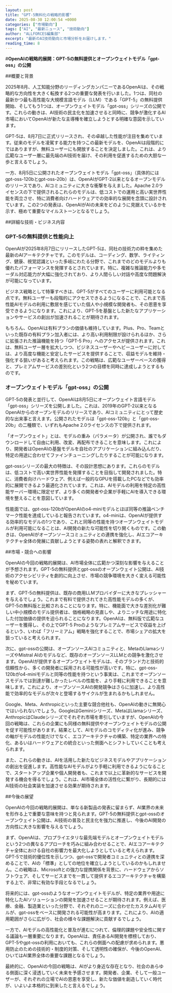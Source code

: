 ```yaml
---
layout: post
title: "GPT-5無料化の戦略的影響"
date: 2025-08-30 12:00:54 +0000
categories: ["市場動向"]
tags: ["AI", "最新ニュース", "技術動向"]
author: "ALLFORCES編集部"
excerpt: "最新のAI技術動向と市場分析をお届けします。"
reading_time: 8
---
```

#**OpenAIの戦略的展開：GPT-5の無料提供とオープンウェイトモデル「gpt-oss」の公開**

##概要と背景

2025年8月、人工知能分野のリーディングカンパニーであるOpenAIは、その戦略的な方向性を大きく転換する2つの重要な発表を行いました。1つは、同社の最新かつ最も高性能な大規模言語モデル（LLM）である「GPT-5」の無料提供開始、そしてもう1つは、オープンウェイトモデル「gpt-oss」シリーズの公開です。これらの動きは、AI技術の民主化を加速させると同時に、競争が激化するAI市場においてOpenAIが新たな主導権を確立しようとする明確な意図を示しています。

GPT-5は、8月7日に正式リリースされ、その卓越した性能が注目を集めています。従来のモデルを凌駕する能力を持つこの最新モデルを、OpenAIは段階的にではありますが、無料ユーザーにも開放することを決定しました。これは、より広範なユーザー層に最先端のAI技術を届け、その利用を促進するための大胆な一歩と言えるでしょう。

一方、8月5日に公開されたオープンウェイトモデル「gpt-oss」（具体的にはgpt-oss-120bとgpt-oss-20b）は、OpenAIがGPT-2以来となるオープンモデルのリリースであり、AIコミュニティに大きな衝撃を与えました。Apache 2.0ライセンスの下で提供されるこれらのモデルは、低コストでの運用と高い実世界性能を両立させ、特に消費者向けハードウェアでの効率的な展開を念頭に設計されています。この2つの発表は、OpenAIがAIの未来をどのように見据えているかを示す、極めて重要なマイルストーンとなるでしょう。

##詳細な技術・ビジネス内容

### GPT-5の無料提供と性能向上

OpenAIが2025年8月7日にリリースしたGPT-5は、同社の技術力の粋を集めた最新のAIアーキテクチャです。このモデルは、コーディング、数学、ライティング、健康、視覚認識といった多岐にわたる分野で、これまでのどのモデルよりも優れたパフォーマンスを発揮するとされています。特に、複雑な推論能力や多モーダル対応能力が大幅に強化されており、より人間らしい対話や高度な問題解決が可能になっています。

ビジネス戦略として特筆すべきは、GPT-5がすべてのユーザーに利用可能となる点です。無料ユーザーも段階的にアクセスできるようになることで、これまで高性能AIモデルの利用に敷居を感じていた個人や小規模な開発者も、その恩恵を享受できるようになります。これにより、GPT-5を基盤とした新たなアプリケーションやサービスの創出が加速されることが期待されます。

もちろん、OpenAIは有料プランの価値も維持しています。Plus、Pro、Teamといった既存の有料プラン加入者には、より高い利用制限が設けられるほか、さらに拡張された推論機能を持つ「GPT-5 Pro」へのアクセスが提供されます。これは、無料ユーザー層を拡大しつつ、ビジネスユーザーやヘビーユーザーに対しては、より高度な機能と安定したサービスを提供することで、収益モデルを維持・強化する狙いがあると考えられます。この戦略は、広範なユーザーベースの獲得と、プレミアムサービスの差別化という2つの目標を同時に達成しようとするものです。

### オープンウェイトモデル「gpt-oss」の公開

GPT-5の発表と並行して、OpenAIは8月5日にオープンウェイト言語モデル「gpt-oss」シリーズを公開しました。これは、2019年のGPT-2以来となるOpenAIからのオープンモデルのリリースであり、AIコミュニティにとって歴史的な出来事と言えます。公開されたモデルは「gpt-oss-120b」と「gpt-oss-20b」の二種類で、いずれもApache 2.0ライセンスの下で提供されます。

「オープンウェイト」とは、モデルの重み（パラメータ）が公開され、誰でもダウンロードして自由に利用、改変、再配布できることを意味します。これにより、開発者はOpenAIの基盤モデルを自社のアプリケーションに組み込んだり、特定の用途に合わせてファインチューニングしたりすることが可能になります。

gpt-ossシリーズの最大の特徴は、その設計思想にあります。これらのモデルは、低コストで高い実世界性能を発揮することを目指して開発されました。特に、消費者向けハードウェア、例えば一般的なGPUを搭載したPCなどでも効率的に展開できるよう最適化されています。これは、AIモデルの利用を特定の高性能サーバー環境に限定せず、より多くの開発者や企業が手軽にAIを導入できる環境を整えることを意図しています。

性能面では、gpt-oss-120bがOpenAIのo4-miniモデルとほぼ同等の推論ベンチマーク性能を達成していると報告されています。o4-miniは、OpenAIが提供する効率的なモデルの1つであり、これと同等の性能を持つオープンウェイトモデルが利用可能になることは、AI開発の新たな可能性を切り開くものです。この動きは、OpenAIがオープンソースコミュニティとの連携を強化し、AIエコアーキテクチャ全体の発展に貢献しようとする姿勢の表れと解釈できます。

##市場・競合への影響

OpenAIの今回の戦略的展開は、AI市場全体に広範かつ深刻な影響を与えることが予想されます。GPT-5の無料提供とgpt-ossのオープンウェイト公開は、AI技術のアクセシビリティを劇的に向上させ、市場の競争環境を大きく変える可能性を秘めています。

まず、GPT-5の無料提供は、既存の商用LLMプロバイダーに大きなプレッシャーを与えるでしょう。これまで有料で提供されてきた高性能モデルの多くが、GPT-5の無料版と比較されることになります。特に、機能面で大きな差別化が難しい中小規模のモデル提供者は、価格戦略の見直しや、よりニッチな用途に特化した付加価値の提供を迫られることになります。OpenAIは、無料版で広範なユーザーを獲得し、その上でGPT-5 Proのようなプレミアムサービスで収益を上げるという、いわば「フリーミアム」戦略を強化することで、市場シェアの拡大を狙っていると考えられます。

次に、gpt-ossの公開は、オープンソースAIコミュニティと、MetaのLlamaシリーズやMistral AIのモデルなど、既存のオープンソースLLMとの競争を激化させます。OpenAIが提供するオープンウェイトモデルは、そのブランド力と技術的信頼性から、多くの開発者に採用される可能性が高いです。特に、gpt-oss-120bがo4-miniモデルと同等の性能を持つという事実は、これまでオープンソースモデルでは到達が難しかったレベルの性能を、より手軽に利用できることを意味します。これにより、オープンソースAIの開発競争はさらに加速し、より高性能で効率的なモデルが次々と登場するサイクルが生まれるかもしれません。

Google、Meta、Anthropicといった主要な競合他社も、OpenAIの動きに無関心ではいられないでしょう。GoogleはGeminiシリーズ、MetaはLlamaシリーズ、AnthropicはClaudeシリーズでそれぞれ市場を牽引していますが、OpenAIの今回の戦略は、これらの企業にも同様の無料提供やオープンウェイトモデルの公開を促す可能性があります。結果として、AIモデルのコモディティ化が進み、競争の軸がモデルの性能だけでなく、エコアーキテクチャの構築、特定の業界への特化、あるいはハードウェアとの統合といった側面へとシフトしていくことも考えられます。

また、これらの動きは、AIを活用した新たなビジネスモデルやアプリケーションの創出を促進します。高性能なAIモデルがより手軽に利用できるようになることで、スタートアップ企業や個人開発者も、これまで以上に革新的なサービスを開発する機会を得るでしょう。これは、AI市場全体の活性化に繋がり、長期的にはAI技術の社会実装を加速させる効果が期待されます。

##今後の展望

OpenAIの今回の戦略的展開は、単なる新製品の発表に留まらず、AI業界の未来を形作る上で重要な意味を持つと見られます。GPT-5の無料提供とgpt-ossのオープンウェイト公開は、AI技術の普及と民主化を強力に推進し、今後のAI開発の方向性に大きな影響を与えるでしょう。

まず、OpenAIは、プロプライエタリな最先端モデルとオープンウェイトモデルという2つの異なるアプローチを巧みに組み合わせることで、AIエコアーキテクチャ全体における自社の影響力を最大化しようとしていると考えられます。GPT-5で技術的優位性を示しつつ、gpt-ossで開発者コミュニティとの連携を深めることで、AIの「標準」としての地位を確立しようとしているのかもしれません。この戦略は、Microsoftとの強力な提携関係を背景に、ハードウェアからソフトウェア、そしてサービスまでを一貫して提供するエコアーキテクチャを構築する上で、非常に有効な手段となるでしょう。

将来的には、gpt-ossのようなオープンウェイトモデルが、特定の業界や用途に特化したAIソリューションの開発を加速させることが期待されます。例えば、医療、金融、製造業といった分野で、それぞれのニーズに合わせたカスタムAIモデルが、gpt-ossをベースに開発される可能性が高まります。これにより、AIの適用範囲がさらに広がり、社会の様々な課題解決に貢献するでしょう。

一方で、AIモデルの高性能化と普及が進むにつれて、倫理的課題や安全性に関する議論も一層重要になります。OpenAIは、責任あるAI開発を標榜しており、GPT-5やgpt-ossの利用においても、これらの側面への配慮が求められます。悪用防止のための技術的・制度的対策、そして透明性の確保が、今後のOpenAI、ひいてはAI業界全体の重要な課題となるでしょう。

最終的に、OpenAIの今回の戦略は、AIがより身近な存在となり、社会のあらゆる側面に深く浸透していく未来を予感させます。開発者、企業、そして一般ユーザーが、それぞれの立場でAIの恩恵を享受し、新たな価値を創造していく時代が、いよいよ本格的に到来したと言えるでしょう。
